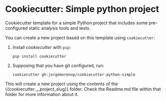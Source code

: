 # Cookiecutter: Simple python project

Cookiecutter template for a simple Python project that includes some pre-configured static analysis tools and tests. 

You can create a new project based on this template using `cookiecutter`:

1. Install *cookiecutter* with `pip`:
    ```
   pip install cookiecutter
   ```
2. Supposing that you have git configured, run:
    ```
   cookiecutter gh:jorgemorenop/cookiecutter-python-simple
   ```

This will create a new project using the contents of the {{cookiecutter.__project_slug}} folder. Check the Readme.md file
within that folder for more information about it.
